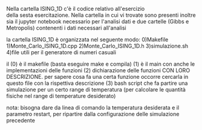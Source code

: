 Nella cartella ISING\_1D c'è il codice relativo all'esercizio  
della sesta esercitazione.
Nella cartella in cui vi trovate sono presenti inoltre sia il jupyter notebook
necessario per l'analisi dati e due cartelle (Gibbs e Metropolis) contenenti 
i dati necessari all'analisi 

la cartella ISING\_1D è organizzata nel seguente modo:
0)Makefile
1)Monte\_Carlo\_ISING\_1D.cpp
2)Monte\_Carlo\_ISING\_1D.h
3)simulazione.sh
4)file utili per il generatore di numeri casuali

il (0) è il makefile (basta eseguire make e compila)
(1) è il main con anche le implementazioni delle funzioni 
(2) dichiarazione delle funzioni CON LORO DESCRIZIONE. per sapere cosa fa una
certa funzione occorre cercarla in questo file con la rispettiva descrizione
(3) bash script che fa partire una simulazione per un certo range di 
temperatura (per calcolare le quantità fisiche nel range di temperature desiderato)

nota: bisogna dare da linea di comando la temperatura desiderata e
il parametro restart, per ripartire dalla configurazione delle simulazione
precedente 


